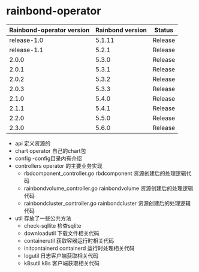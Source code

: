 # rainbond-operator


| Rainbond-operator version | Rainbond version | Status      |
| ------------------------- | ---------------- | ----------- |
| release-1.0               | 5.1.11           | Release     |
| release-1.1               | 5.2.1            | Release     |
| 2.0.0                     | 5.3.0            | Release     |
| 2.0.1                     | 5.3.1            | Release     |
| 2.0.2                     | 5.3.2            | Release     |
| 2.0.3                     | 5.3.3            | Release     |
| 2.1.0                     | 5.4.0            | Release     |
| 2.1.1                     | 5.4.1            | Release     |
| 2.2.0                     | 5.5.0            | Release     |
| 2.3.0                     | 5.6.0            | Release     |


- api 定义资源的
- chart operator 自己的chart包
- config -config目录内有介绍
- controllers operator 的主要业务实现
  - rbdcomponent_controller.go rbdcomponent 资源创建后的处理逻辑代码
  - rainbondvolume_controller.go rainbondvolume 资源创建后的处理逻辑代码
  - rainbondcluster_controller.go rainbondcluster 资源创建后的处理逻辑代码
- util 存放了一些公共方法
  - check-sqllite 检查sqlite
  - downloadutil 下载文件相关代码
  - containerutil 获取容器运行时相关代码
  - initcontainerd containerd 运行时处理相关代码
  - logutil 日志客户端获取相关代码
  - k8sutil k8s 客户端获取相关代码